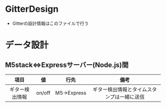 # GitterDesign
- Gitterの設計情報はこのファイルで行う
# データ設計
## M5stack⇔Expressサーバー(Node.js)間
| 項目 |値|行先|備考|
|:--:|:--:|:--:|:--:|
|ギター検出情報|on/off| M5→Express|ギター検出情報とタイムスタンプは一緒に送信|

